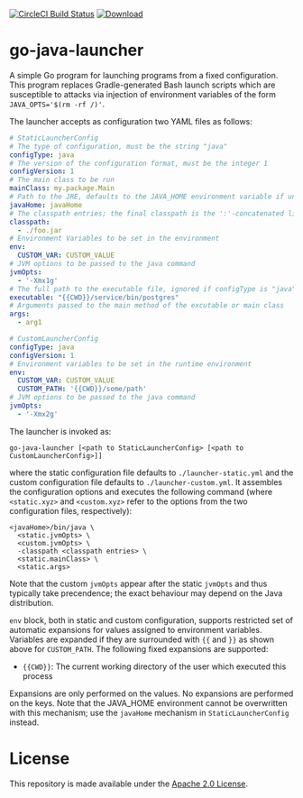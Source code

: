 [![CircleCI Build Status](https://circleci.com/gh/palantir/go-java-launcher/tree/develop.svg?style=shield)](https://circleci.com/gh/palantir/go-java-launcher)
[![Download](https://api.bintray.com/packages/palantir/releases/go-java-launcher/images/download.svg) ](https://bintray.com/palantir/releases/go-java-launcher/_latestVersion)

# go-java-launcher


A simple Go program for launching programs from a fixed configuration. This program replaces Gradle-generated Bash
launch scripts which are susceptible to attacks via injection of environment variables of the form `JAVA_OPTS='$(rm -rf
/)'`.

The launcher accepts as configuration two YAML files as follows:

```yaml
# StaticLauncherConfig
# The type of configuration, must be the string "java"
configType: java
# The version of the configuration format, must be the integer 1
configVersion: 1
# The main class to be run
mainClass: my.package.Main
# Path to the JRE, defaults to the JAVA_HOME environment variable if unset
javaHome: javaHome
# The classpath entries; the final classpath is the ':'-concatenated list in the given order
classpath:
  - ./foo.jar
# Environment Variables to be set in the environment
env:
  CUSTOM_VAR: CUSTOM_VALUE
# JVM options to be passed to the java command
jvmOpts:
  - '-Xmx1g'
# The full path to the executable file, ignored if configType is "java", limited to whitelisted values (java, postgres, influxd, grafana-server)
executable: "{{CWD}}/service/bin/postgres"
# Arguments passed to the main method of the excutable or main class
args:
  - arg1
```

```yaml
# CustomLauncherConfig
configType: java
configVersion: 1
# Environment variables to be set in the runtime environment
env:
  CUSTOM_VAR: CUSTOM_VALUE
  CUSTOM_PATH: '{{CWD}}/some/path'
# JVM options to be passed to the java command
jvmOpts:
  - '-Xmx2g'
```

The launcher is invoked as:
```
go-java-launcher [<path to StaticLauncherConfig> [<path to CustomLauncherConfig>]]
```

where the
static configuration file defaults to `./launcher-static.yml` and the custom configuration file defaults to
`./launcher-custom.yml`. It assembles the configuration options and executes the following command (where `<static.xyz>`
and `<custom.xyz>` refer to the options from the two configuration files, respectively):

```
<javaHome>/bin/java \
  <static.jvmOpts> \
  <custom.jvmOpts> \
  -classpath <classpath entries> \
  <static.mainClass> \
  <static.args>
```

Note that the custom `jvmOpts` appear after the static `jvmOpts` and thus typically take precendence; the exact
behaviour may depend on the Java distribution.

`env` block, both in static and custom configuration, supports restricted set of automatic expansions for values
assigned to environment variables. Variables are expanded if they are surrounded with `{{` and `}}` as shown above
for `CUSTOM_PATH`. The following fixed expansions are supported:

* `{{CWD}}`: The current working directory of the user which executed this process

Expansions are only performed on the values. No expansions are performed on the keys. Note that the JAVA_HOME
environment cannot be overwritten with this mechanism; use the `javaHome` mechanism in `StaticLauncherConfig` instead.

# License
This repository is made available under the [Apache 2.0 License](http://www.apache.org/licenses/LICENSE-2.0).
